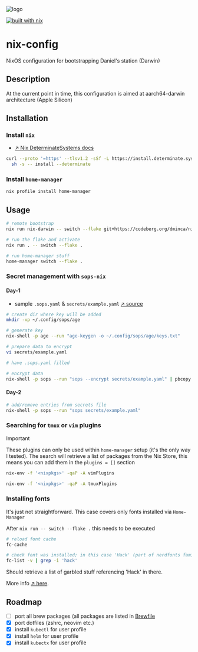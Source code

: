 ![logo](https://files.mastodon.social/media_attachments/files/112/151/054/369/403/173/original/a69d68a35ca9d4da.jpeg)

[![built with nix](https://img.shields.io/static/v1?logo=nixos&logoColor=white&label=&message=Built%20with%20Nix&color=41439a)](https://builtwithnix.org)

# nix-config
NixOS configuration for bootstrapping Daniel's station (Darwin)

## Description
At the current point in time, this configuration is aimed at aarch64-darwin architecture (Apple Silicon)

## Installation

### Install `nix`

- [&nearr;&nbsp;Nix DeterminateSystems docs][1]

```sh
curl --proto '=https' --tlsv1.2 -sSf -L https://install.determinate.systems/nix | \
  sh -s -- install --determinate
```

### Install `home-manager`

```sh
nix profile install home-manager
```

## Usage

```sh
# remote bootstrap
nix run nix-darwin -- switch --flake git+https://codeberg.org/dminca/nix-config.git

# run the flake and activate
nix run . -- switch --flake .

# run home-manager stuff
home-manager switch --flake .
```

### Secret management with `sops-nix`

#### Day-1

- sample `.sops.yaml` & `secrets/example.yaml` [&nearr;&nbsp;source][4]

```sh
# create dir where key will be added
mkdir -vp ~/.config/sops/age

# generate key
nix-shell -p age --run "age-keygen -o ~/.config/sops/age/keys.txt"

# prepare data to encrypt
vi secrets/example.yaml

# have .sops.yaml filled

# encrypt data
nix-shell -p sops --run "sops --encrypt secrets/example.yaml" | pbcopy
```

#### Day-2

```sh
# add/remove entries from secrets file
nix-shell -p sops --run "sops secrets/example.yaml"
```

### Searching for `tmux` or `vim` plugins

> [!IMPORTANT]
> These plugins can only be used within `home-manager` setup (it's the only way I tested).
> The search will retrieve a list of packages from the Nix Store, this means
> you can add them in the `plugins = []` section

```sh
nix-env -f '<nixpkgs>' -qaP -A vimPlugins
```

```sh
nix-env -f '<nixpkgs>' -qaP -A tmuxPlugins
```

### Installing fonts

It's just not straightforward. This case covers only fonts installed via
`Home-Manager`

After `nix run -- switch --flake .` this needs to be executed

```sh
# reload font cache
fc-cache
```

```sh
# check font was installed; in this case 'Hack' (part of nerdfonts family)
fc-list -v | grep -i 'hack'
```

Should retrieve a list of garbled stuff referencing 'Hack' in there.

More info [&nearr;&nbsp;here][5].

## Roadmap
- [ ] port all brew packages (all packages are listed in [Brewfile](./Brewfile)
- [x] port dotfiles (zshrc, neovim etc.)
- [x] install `kubectl` for user profile
- [x] install `helm` for user profile
- [x] install `kubectx` for user profile

[1]: https://github.com/DeterminateSystems/nix-installer
[2]: https://github.com/LnL7/nix-darwin
[4]: https://github.com/Mic92/sops-nix
[5]: https://nixos.wiki/wiki/Fonts

